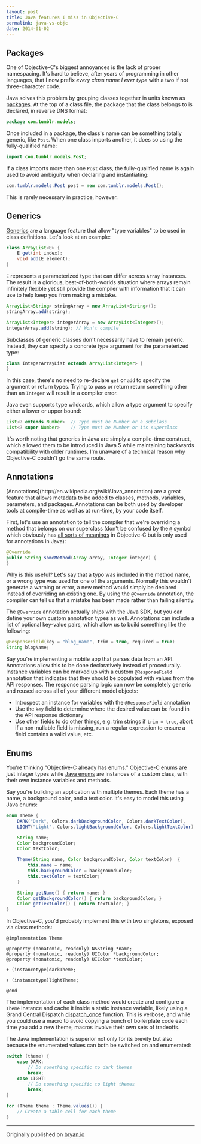 ```yaml
---
layout: post
title: Java features I miss in Objective-C
permalink: java-vs-objc
date: 2014-01-02
---
```


## Packages

One of Objective-C's biggest annoyances is the lack of proper namespacing. It's hard to believe, after years of programming in other languages, that I now prefix *every class name I ever type* with a two if not three-character code.

Java solves this problem by grouping classes together in units known as [packages](http://en.wikipedia.org/wiki/Java_package). At the top of a class file, the package that the class belongs to is declared, in reverse DNS format:

```java
package com.tumblr.models;
```

Once included in a package, the class's name can be something totally generic, like `Post`. When one class imports another, it does so using the fully-qualified name:

```java
import com.tumblr.models.Post;
```

If a class imports more than one `Post` class, the fully-qualified name is again used to avoid ambiguity when declaring and instantiating:

```java
com.tumblr.models.Post post = new com.tumblr.models.Post();
```

This is rarely necessary in practice, however.

## Generics

[Generics](http://en.wikipedia.org/wiki/Generics_in_Java) are a language feature that allow "type variables" to be used in class definitions. Let's look at an example:

```java
class ArrayList<E> {
    E get(int index);
    void add(E element);
}
```

`E` represents a parameterized type that can differ across `Array` instances. The result is a glorious, best-of-both-worlds situation where arrays remain infinitely flexible yet still provide the compiler with information that it can use to help keep you from making a mistake.

```java
ArrayList<String> stringArray = new ArrayList<String>();
stringArray.add(string);

ArrayList<Integer> integerArray = new ArrayList<Integer>();
integerArray.add(string); // Won't compile
```

Subclasses of generic classes don't necessarily have to remain generic. Instead, they can specify a concrete type argument for the parameterized type:

```java
class IntegerArrayList extends ArrayList<Integer> {
}
```

In this case, there's no need to re-declare `get` or `add` to specify the argument or return types. Trying to pass or return return something other than an `Integer` will result in a compiler error.

Java even supports type wildcards, which allow a type argument to specify either a lower or upper bound:

```java
List<? extends Number>  // Type must be Number or a subclass
List<? super Number>    // Type must be Number or its superclass
```

It's worth noting that generics in Java are simply a compile-time construct, which allowed them to be introduced in Java 5 while maintaining backwards compatibility with older runtimes. I'm unaware of a technical reason why Objective-C couldn't go the same route.

<h2><a id="annotations">Annotations</a></h2>
[Annotations](http://en.wikipedia.org/wiki/Java_annotation) are a great feature that allows metadata to be added to classes, methods, variables, parameters, and packages. Annotations can be both used by developer tools at compile-time as well as at run-time, by your code itself.

First, let's use an annotation to tell the compiler that we're overriding a method that belongs on our superclass (don't be confused by the `@` symbol which obviously has [all sorts of meanings](http://nshipster.com/at-compiler-directives/) in Objective-C but is only used for annotations in Java):

```java
@Override
public String someMethod(Array array, Integer integer) {
}
```

Why is this useful? Let's say that a typo was included in the method name, or a wrong type was used for one of the arguments. Normally this wouldn't generate a warning or error, a new method would simply be declared instead of overriding an existing one. By using the `@Override` annotation, the compiler can tell us that a mistake has been made rather than failing silently.

The `@Override` annotation actually ships with the Java SDK, but you can define your own custom annotation types as well. Annotations can include a list of optional key-value pairs, which allow us to build something like the following:

```java
@ResponseField(key = "blog_name", trim = true, required = true)
String blogName;
```

Say you're implementing a mobile app that parses data from an API. Annotations allow this to be done declaratively instead of procedurally. Instance variables can be marked up with a custom `@ResponseField` annotation that indicates that they should be populated with values from the API responses. The response parsing logic can now be completely generic and reused across all of your different model objects:

* Introspect an instance for variables with the `@ResponseField` annotation
* Use the `key` field to determine where the desired value can be found in the API response dictionary
* Use other fields to do other things, e.g. trim strings if `trim = true`, abort if a non-nullable field is missing, run a regular expression to ensure a field contains a valid value, etc.

## Enums

You're thinking "Objective-C already has enums." Objective-C enums are just integer types while [Java enums](http://en.wikipedia.org/wiki/Enumerated_type#Java) are instances of a custom class, with their own instance variables and methods.

Say you're building an application with multiple themes. Each theme has a name, a background color, and a text color. It's easy to model this using Java enums:

```java
enum Theme {
    DARK("Dark", Colors.darkBackgroundColor, Colors.darkTextColor),
    LIGHT("Light", Colors.lightBackgroundColor, Colors.lightTextColor),

    String name;
    Color backgroundColor;
    Color textColor;

    Theme(String name, Color backgroundColor, Color textColor)  {
        this.name = name;
        this.backgroundColor = backgroundColor;
        this.textColor = textColor;
    }

    String getName() { return name; }
    Color getBackgroundColor() { return backgroundColor; }
    Color getTextColor() { return textColor; }
}
```

In Objective-C, you'd probably implement this with two singletons, exposed via class methods:

```objc
@implementation Theme

@property (nonatomic, readonly) NSString *name;
@property (nonatomic, readonly) UIColor *backgroundColor;
@property (nonatomic, readonly) UIColor *textColor;

+ (instancetype)darkTheme;

+ (instancetype)lightTheme;

@end
```

The implementation of each class method would create and configure a `Theme` instance and cache it inside a static instance variable, likely using a Grand Central Dispatch [dispatch_once](https://developer.apple.com/library/Mac/DOCUMENTATION/Performance/Reference/GCD_libdispatch_Ref/Reference/reference.html#//apple_ref/c/func/dispatch_once) function. This is verbose, and while you could use a macro to avoid copying a bunch of boilerplate code each time you add a new theme, macros involve their own sets of tradeoffs.

The Java implementation is superior not only for its brevity but also because the enumerated values can both be switched on and enumerated:

```java
switch (theme) {
    case DARK:
        // Do something specific to dark themes
        break;
    case LIGHT:
        // Do something specific to light themes
        break;
}

for (Theme theme : Theme.values()) {
    // Create a table cell for each theme
}
```

---

Originally published on [bryan.io](http://bryan.io)

